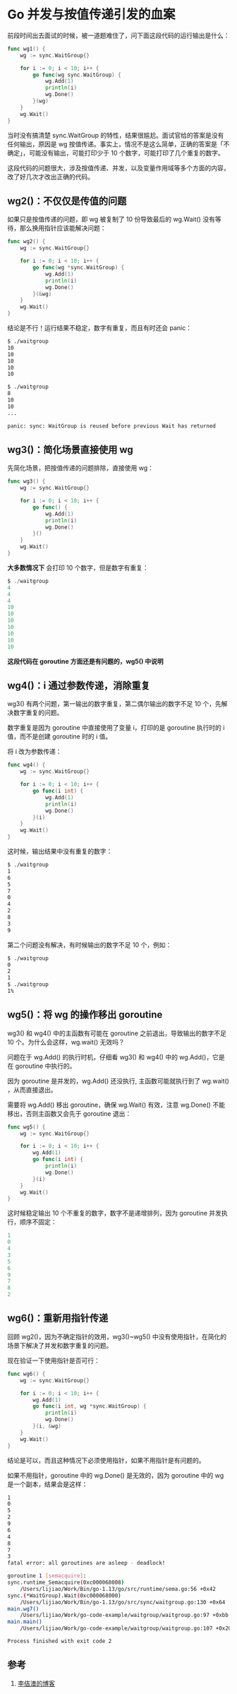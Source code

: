 <!-- toc -->
# Go 并发与按值传递引发的血案

前段时间出去面试的时候，被一道题难住了，问下面这段代码的运行输出是什么：

```go
func wg1() {
    wg := sync.WaitGroup{}

    for i := 0; i < 10; i++ {
        go func(wg sync.WaitGroup) {
            wg.Add(1)
            println(i)
            wg.Done()
        }(wg)
    }
    wg.Wait()
}
```

当时没有搞清楚 sync.WaitGroup 的特性，结果很尴尬。面试官给的答案是没有任何输出，原因是 wg 按值传递。事实上，情况不是这么简单，正确的答案是「不确定」，可能没有输出，可能打印少于 10 个数字，可能打印了几个重复的数字。

这段代码的问题很大，涉及按值传递、并发，以及变量作用域等多个方面的内容，改了好几次才改出正确的代码。

## wg2()：不仅仅是传值的问题

如果只是按值传递的问题，即 wg 被复制了 10 份导致最后的 wg.Wait() 没有等待，那么换用指针应该能解决问题：

```go
func wg2() {
    wg := sync.WaitGroup{}

    for i := 0; i < 10; i++ {
        go func(wg *sync.WaitGroup) {
            wg.Add(1)
            println(i)
            wg.Done()
        }(&wg)
    }
    wg.Wait()
}
```

结论是不行！运行结果不稳定，数字有重复，而且有时还会 panic：

```sh
$ ./waitgroup
10
10
10
10
10

$ ./waitgroup
8
10
10
...

panic: sync: WaitGroup is reused before previous Wait has returned
```

## wg3()：简化场景直接使用 wg

先简化场景，把按值传递的问题排除，直接使用 wg：

```go
func wg3() {
    wg := sync.WaitGroup{}

    for i := 0; i < 10; i++ {
        go func() {
            wg.Add(1)
            println(i)
            wg.Done()
        }()
    }
    wg.Wait()
}
```

**大多数情况下** 会打印 10 个数字，但是数字有重复：

```go
$ ./waitgroup
4
4
4
10
10
10
10
10
10
10
```

**这段代码在 goroutine 方面还是有问题的，wg5() 中说明**

## wg4()：i 通过参数传递，消除重复

wg3() 有两个问题，第一输出的数字重复，第二偶尔输出的数字不足 10 个，先解决数字重复的问题。

数字重复是因为 goroutine 中直接使用了变量 i，打印的是 goroutine 执行时的 i 值，而不是创建 goroutine 时的 i 值。

将 i 改为参数传递：

```go
func wg4() {
    wg := sync.WaitGroup{}

    for i := 0; i < 10; i++ {
        go func(i int) {
            wg.Add(1)
            println(i)
            wg.Done()
        }(i)
    }
    wg.Wait()
}
```

这时候，输出结果中没有重复的数字：

```sh
$ ./waitgroup
1
6
5
7
0
4
2
8
3
9
```

第二个问题没有解决，有时候输出的数字不足 10 个，例如：

```sh
$ ./waitgroup
0
2
1
$ ./waitgroup
1%
```

## wg5()：将 wg 的操作移出 goroutine

wg3() 和 wg4() 中的主函数有可能在 goroutine 之前退出，导致输出的数字不足 10 个。为什么会这样，wg.wait() 无效吗？

问题在于 wg.Add() 的执行时机，仔细看 wg3() 和 wg4() 中的 wg.Add()，它是在 goroutine 中执行的。

因为 goroutine 是并发的，wg.Add() 还没执行, 主函数可能就执行到了 wg.wait() ，从而直接退出。

需要将 wg.Add() 移出 goroutine，确保 wg.Wait() 有效，注意 wg.Done() 不能移出，否则主函数又会先于 goroutine 退出：

```go
func wg5() {
    wg := sync.WaitGroup{}

    for i := 0; i < 10; i++ {
        wg.Add(1)
        go func(i int) {
            println(i)
            wg.Done()
        }(i)
    }
    wg.Wait()
}
```

这时候稳定输出 10 个不重复的数字，数字不是递增排列，因为 goroutine 并发执行，顺序不固定：

```go
1
0
4
3
5
6
9
7
8
2
```

## wg6()：重新用指针传递

回顾 wg2()，因为不确定指针的效用，wg3()~wg5() 中没有使用指针，在简化的场景下解决了并发和数字重复的问题。

现在验证一下使用指针是否可行：

```go
func wg6() {
    wg := sync.WaitGroup{}

    for i := 0; i < 10; i++ {
        wg.Add(1)
        go func(i int, wg *sync.WaitGroup) {
            println(i)
            wg.Done()
        }(i, &wg)
    }
    wg.Wait()
}
```

结论是可以，而且这种情况下必须使用指针，如果不用指针是有问题的。

如果不用指针，goroutine 中的 wg.Done() 是无效的，因为 goroutine 中的 wg 是一个副本，结果会是这样：

```sh
1
0
5
2
9
6
4
8
7
3
fatal error: all goroutines are asleep - deadlock!

goroutine 1 [semacquire]:
sync.runtime_Semacquire(0xc000068008)
	/Users/lijiao/Work/Bin/go-1.13/go/src/runtime/sema.go:56 +0x42
sync.(*WaitGroup).Wait(0xc000068000)
	/Users/lijiao/Work/Bin/go-1.13/go/src/sync/waitgroup.go:130 +0x64
main.wg7()
	/Users/lijiao/Work/go-code-example/waitgroup/waitgroup.go:97 +0xbb
main.main()
	/Users/lijiao/Work/go-code-example/waitgroup/waitgroup.go:107 +0x20

Process finished with exit code 2
```

## 参考

1. [李佶澳的博客][1]

[1]: https://www.lijiaocn.com "李佶澳的博客"
